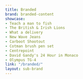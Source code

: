 ```yaml
---
title: Branded
brand: branded-content
showcase:
- Teach a man to fish
- The British & Irish Lions
- What a delivery
- New Wave Jeans
- Carboot Shootout
- Cotman brush pen set
- Centrepoint
- David Gandy's 24 Hour in Monaco
- Olympus TG-4
link: "/branded/"
layout: sub-brand
---
```


